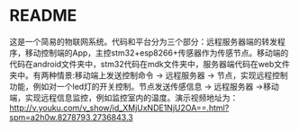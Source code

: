 # README

这是一个简易的物联网系统。代码和平台分为三个部分：远程服务器端的转发程序，移动控制端的App，主控stm32+esp8266+传感器作为传感节点。移动端的代码在android文件夹中，stm32代码在mdk文件夹中，服务器端代码在web文件夹中。有两种情景:移动端上发送控制命令 -> 远程服务器 -> 节点，实现远程控制功能，例如对一个led灯的开关控制。节点发送传感信息 -> 远程服务器 ->移动端，实现远程信息监控，例如监控室内的温度。演示视频地址为：http://v.youku.com/v_show/id_XMjUxNDE1NjU2OA==.html?spm=a2h0w.8278793.2736843.3

